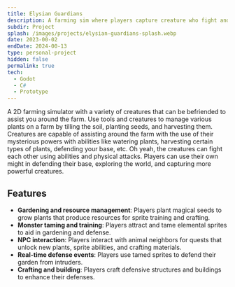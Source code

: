 ```yaml
---
title: Elysian Guardians
description: A farming sim where players capture creature who fight and aid around the farm.
subdir: Project
splash: /images/projects/elysian-guardians-splash.webp
date: 2023-00-02
endDate: 2024-00-13
type: personal-project
hidden: false
permalink: true
tech:
  - Godot
  - C#
  - Prototype
---
```

A 2D farming simulator with a variety of creatures that can be befriended to assist you around the farm. Use tools and creatures to manage various plants on a farm by tilling the soil, planting seeds, and harvesting them. Creatures are capable of assisting around the farm with the use of their mysterious powers with abilities like watering plants, harvesting certain types of plants, defending your base, etc. Oh yeah, the creatures can fight each other using abilities and physical attacks. Players can use their own might in defending their base, exploring the world, and capturing more powerful creatures.

## Features

*   **Gardening and resource management**: Players plant magical seeds to grow plants that produce resources for sprite training and crafting.
*   **Monster taming and training**: Players attract and tame elemental sprites to aid in gardening and defense.
*   **NPC interaction**: Players interact with animal neighbors for quests that unlock new plants, sprite abilities, and crafting materials.
*   **Real-time defense events**: Players use tamed sprites to defend their garden from intruders.
*   **Crafting and building**: Players craft defensive structures and buildings to enhance their defenses.